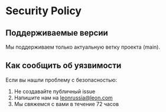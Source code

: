 # Security Policy

## Поддерживаемые версии
Мы поддерживаем только актуальную ветку проекта (main).

## Как сообщить об уязвимости
Если вы нашли проблему с безопасностью:
1. Не создавайте публичный issue  
2. Напишите нам на leonrussia@leon.com  
3. Мы свяжемся с вами в течение 72 часов
